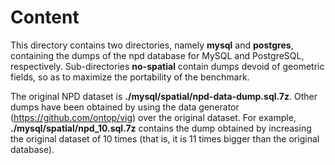 Content 
==========

This directory contains two directories, namely **mysql** and **postgres**, containing the dumps of the npd database for MySQL and PostgreSQL, respectively. Sub-directories **no-spatial** contain dumps devoid of geometric fields, so as to maximize the portability of the benchmark.

The original NPD dataset is **./mysql/spatial/npd-data-dump.sql.7z**. Other dumps have been obtained by using the data generator (https://github.com/ontop/vig) over the original dataset. For example, **./mysql/spatial/npd_10.sql.7z** contains the dump obtained by increasing the original dataset of 10 times (that is, it is 11 times bigger than the original database). 
